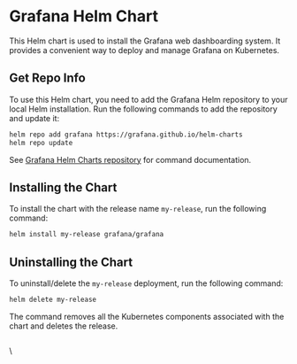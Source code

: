 
# Grafana Helm Chart

This Helm chart is used to install the Grafana web dashboarding system. It provides a convenient way to deploy and manage Grafana on Kubernetes.

## Get Repo Info

To use this Helm chart, you need to add the Grafana Helm repository to your local Helm installation. Run the following commands to add the repository and update it:

```bash
helm repo add grafana https://grafana.github.io/helm-charts
helm repo update
```

See [Grafana Helm Charts repository](https://grafana.github.io/helm-charts/) for command documentation.

## Installing the Chart

To install the chart with the release name `my-release`, run the following command:

```bash
helm install my-release grafana/grafana
```

## Uninstalling the Chart

To uninstall/delete the `my-release` deployment, run the following command:

```bash
helm delete my-release
```

The command removes all the Kubernetes components associated with the chart and deletes the release.
```
```

\